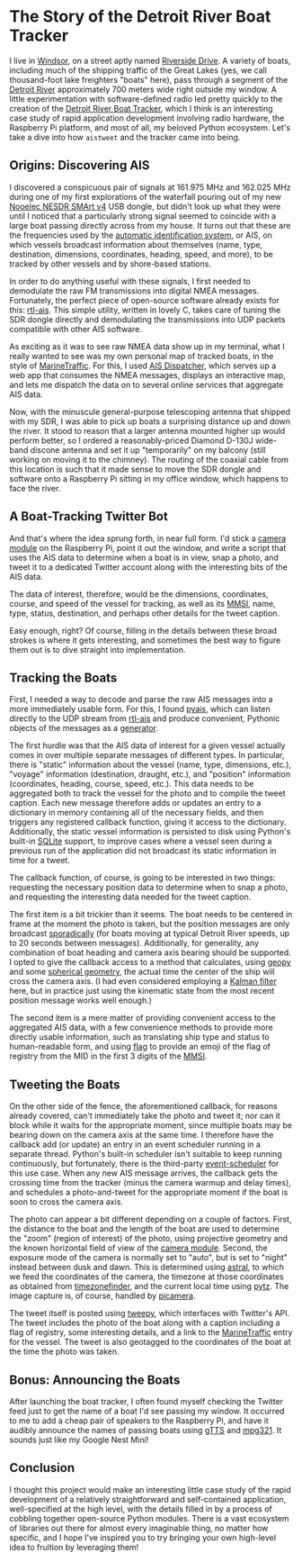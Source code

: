 The Story of the Detroit River Boat Tracker
===========================================

I live in [Windsor], on a street aptly named [Riverside Drive]. A variety of
boats, including much of the shipping traffic of the Great Lakes (yes, we call
thousand-foot lake freighters "boats" here), pass through a segment of the
[Detroit River] approximately 700 meters wide right outside my window. A little
experimentation with software-defined radio led pretty quickly to the creation
of the [Detroit River Boat Tracker], which I think is an interesting case study
of rapid application development involving radio hardware, the Raspberry Pi
platform, and most of all, my beloved Python ecosystem. Let's take a dive into
how `aistweet` and the tracker came into being.

Origins: Discovering AIS
------------------------

I discovered a conspicuous pair of signals at 161.975 MHz and 162.025 MHz during
one of my first explorations of the waterfall pouring out of my new [Nooelec
NESDR SMArt v4] USB dongle, but didn't look up what they were until I noticed
that a particularly strong signal seemed to coincide with a large boat passing
directly across from my house. It turns out that these are the frequencies used
by the [automatic identification system], or AIS, on which vessels broadcast
information about themselves (name, type, destination, dimensions, coordinates,
heading, speed, and more), to be tracked by other vessels and by shore-based
stations.

In order to do anything useful with these signals, I first needed to demodulate
the raw FM transmissions into digital NMEA messages. Fortunately, the perfect
piece of open-source software already exists for this: [rtl-ais]. This simple
utility, written in lovely C, takes care of tuning the SDR dongle directly and
demodulating the transmissions into UDP packets compatible with other AIS
software.

As exciting as it was to see raw NMEA data show up in my terminal, what I really
wanted to see was my own personal map of tracked boats, in the style of
[MarineTraffic]. For this, I used [AIS Dispatcher], which serves up a web app
that consumes the NMEA messages, displays an interactive map, and lets me
dispatch the data on to several online services that aggregate AIS data.

Now, with the minuscule general-purpose telescoping antenna that shipped with my
SDR, I was able to pick up boats a surprising distance up and down the river. It
stood to reason that a larger antenna mounted higher up would perform better, so
I ordered a reasonably-priced Diamond D-130J wide-band discone antenna and set
it up "temporarily" on my balcony (still working on moving it to the chimney).
The routing of the coaxial cable from this location is such that it made sense
to move the SDR dongle and software onto a Raspberry Pi sitting in my office
window, which happens to face the river.

A Boat-Tracking Twitter Bot
---------------------------

And that's where the idea sprung forth, in near full form. I'd stick a [camera
module] on the Raspberry Pi, point it out the window, and write a script that
uses the AIS data to determine when a boat is in view, snap a photo, and tweet
it to a dedicated Twitter account along with the interesting bits of the AIS
data.

The data of interest, therefore, would be the dimensions, coordinates, course,
and speed of the vessel for tracking, as well as its [MMSI], name, type,
status, destination, and perhaps other details for the tweet caption.

Easy enough, right? Of course, filling in the details between these broad
strokes is where it gets interesting, and sometimes the best way to figure them
out is to dive straight into implementation.

Tracking the Boats
------------------

First, I needed a way to decode and parse the raw AIS messages into a more
immediately usable form. For this, I found [pyais], which can listen directly
to the UDP stream from [rtl-ais] and produce convenient, Pythonic objects of
the messages as a [generator].

The first hurdle was that the AIS data of interest for a given vessel actually
comes in over multiple separate messages of different types. In particular,
there is "static" information about the vessel (name, type, dimensions, etc.),
"voyage" information (destination, draught, etc.), and "position" information
(coordinates, heading, course, speed, etc.). This data needs to be aggregated
both to track the vessel for the photo and to compile the tweet caption. Each
new message therefore adds or updates an entry to a dictionary in memory
containing all of the necessary fields, and then triggers any registered
callback function, giving it access to the dictionary. Additionally, the static
vessel information is persisted to disk using Python's built-in [SQLite]
support, to improve cases where a vessel seen during a previous run of the
application did not broadcast its static information in time for a tweet.

The callback function, of course, is going to be interested in two things:
requesting the necessary position data to determine when to snap a photo, and
requesting the interesting data needed for the tweet caption.

The first item is a bit trickier than it seems. The boat needs to be centered
in frame at the moment the photo is taken, but the position messages are only
broadcast [sporadically](https://www.milltechmarine.com/faq.htm#a9) (for boats
moving at typical Detroit River speeds, up to 20 seconds between messages).
Additionally, for generality, any combination of boat heading and camera axis
bearing should be supported. I opted to give the callback access to a method
that calculates, using [geopy] and some [spherical geometry], the actual time
the center of the ship will cross the camera axis. (I had even considered
employing a [Kalman filter] here, but in practice just using the kinematic
state from the most recent position message works well enough.)

The second item is a mere matter of providing convenient access to the
aggregated AIS data, with a few convenience methods to provide more directly
usable information, such as translating ship type and status to human-readable
form, and using [flag] to provide an emoji of the flag of registry from the MID
in the first 3 digits of the [MMSI].

Tweeting the Boats
------------------

On the other side of the fence, the aforementioned callback, for reasons already
covered, can't immediately take the photo and tweet it; nor can it block while
it waits for the appropriate moment, since multiple boats may be bearing down on
the camera axis at the same time. I therefore have the callback add (or update)
an entry in an event scheduler running in a separate thread. Python's built-in
scheduler isn't suitable to keep running continuously, but fortunately, there is
the third-party [event-scheduler] for this use case. When any new AIS message
arrives, the callback gets the crossing time from the tracker (minus the camera
warmup and delay times), and schedules a photo-and-tweet for the appropriate
moment if the boat is soon to cross the camera axis.

The photo can appear a bit different depending on a couple of factors. First,
the distance to the boat and the length of the boat are used to determine the
"zoom" (region of interest) of the photo, using projective geometry and the
known horizontal field of view of the [camera module]. Second, the exposure mode
of the camera is normally set to "auto", but is set to "night" instead between
dusk and dawn. This is determined using [astral], to which we feed the
coordinates of the camera, the timezone at those coordinates as obtained from
[timezonefinder], and the current local time using [pytz]. The image capture
is, of course, handled by [picamera].

The tweet itself is posted using [tweepy], which interfaces with Twitter's API.
The tweet includes the photo of the boat along with a caption including a flag
of registry, some interesting details, and a link to the [MarineTraffic] entry
for the vessel. The tweet is also geotagged to the coordinates of the boat at
the time the photo was taken.

Bonus: Announcing the Boats
---------------------------

After launching the boat tracker, I often found myself checking the Twitter
feed just to get the name of a boat I'd see passing my window. It occurred to
me to add a cheap pair of speakers to the Raspberry Pi, and have it audibly
announce the names of passing boats using [gTTS] and [mpg321]. It sounds just
like my Google Nest Mini!

Conclusion
----------

I thought this project would make an interesting little case study of the rapid
development of a relatively straightforward and self-contained application,
well-specified at the high level, with the details filled in by a process of
cobbling together open-source Python modules. There is a vast ecosystem of
libraries out there for almost every imaginable thing, no matter how specific,
and I hope I've inspired you to try bringing your own high-level idea to
fruition by leveraging them!


[AIS Dispatcher]: https://www.aishub.net/ais-dispatcher
[Automatic Identification System]: https://en.wikipedia.org/wiki/Automatic_identification_system
[Detroit River]: https://en.wikipedia.org/wiki/Detroit_River
[Detroit River Boat Tracker]: https://twitter.com/detroitships
[Kalman filter]: https://en.wikipedia.org/wiki/Kalman_filter
[MMSI]: https://en.wikipedia.org/wiki/Maritime_Mobile_Service_Identity
[MarineTraffic]: https://www.marinetraffic.com/
[Nooelec NESDR SMArt v4]: https://www.nooelec.com/store/sdr/sdr-receivers/nesdr-smart-sdr.html
[Riverside Drive]: https://en.wikipedia.org/wiki/Riverside_Drive_(Windsor,_Ontario)
[SQLite]: https://www.sqlite.org/index.html
[Windsor]: https://en.wikipedia.org/wiki/Windsor,_Ontario
[astral]: https://github.com/sffjunkie/astral
[camera module]: https://www.raspberrypi.org/products/camera-module-v2/
[event-scheduler]: https://github.com/phluentmed/event-scheduler
[flag]: https://flag.readthedocs.io/en/latest/
[gTTS]: https://github.com/pndurette/gTTS
[generator]: https://wiki.python.org/moin/Generators
[geopy]: https://github.com/geopy/geopy
[mpg321]: http://mpg321.sourceforge.net/
[picamera]: https://picamera.readthedocs.io/en/release-1.13/
[pyais]: https://github.com/M0r13n/pyais
[pytz]: https://pythonhosted.org/pytz/
[rtl-ais]: https://github.com/dgiardini/rtl-ais
[spherical geometry]: http://www.movable-type.co.uk/scripts/latlong.html
[timezonefinder]: https://github.com/jannikmi/timezonefinder
[tweepy]: https://pypi.org/project/tweepy/
